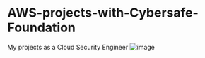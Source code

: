# AWS-projects-with-Cybersafe-Foundation
My projects as a Cloud Security Engineer
![image](https://user-images.githubusercontent.com/113180972/189672029-c11b872d-32ad-499a-bbe7-36911caf1442.png)

